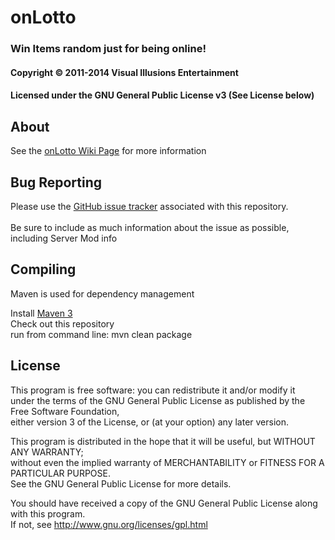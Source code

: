 ﻿# onLotto #
### Win Items random just for being online! ###
#### Copyright &copy; 2011-2014 Visual Illusions Entertainment ####
#### Licensed under the GNU General Public License v3 (See License below) ####

## About ##
See the [onLotto Wiki Page](http://wiki.visualillusionsent.net/onLotto) for more information

## Bug Reporting ##
Please use the [GitHub issue tracker](https://github.com/Visual-Illusions/onLotto/issues) associated with this repository.<br/>  
Be sure to include as much information about the issue as possible, including Server Mod info

## Compiling ##

Maven is used for dependency management

Install [Maven 3](http://maven.apache.org/download.html)<br/>
Check out this repository<br/>
run from command line: mvn clean package<br/>

## License ##

This program is free software: you can redistribute it and/or modify it<br/>
under the terms of the GNU General Public License as published by the Free Software Foundation,<br/>
either version 3 of the License, or (at your option) any later version.

This program is distributed in the hope that it will be useful, but WITHOUT ANY WARRANTY;<br/>
without even the implied warranty of MERCHANTABILITY or FITNESS FOR A PARTICULAR PURPOSE.<br/>
See the GNU General Public License for more details.

You should have received a copy of the GNU General Public License along with this program.<br/>
If not, see http://www.gnu.org/licenses/gpl.html
